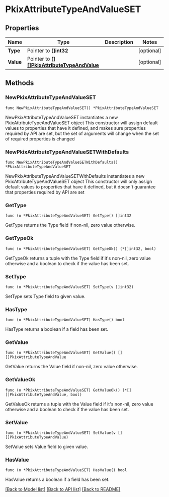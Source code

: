 # PkixAttributeTypeAndValueSET

## Properties

Name | Type | Description | Notes
------------ | ------------- | ------------- | -------------
**Type** | Pointer to **[]int32** |  | [optional] 
**Value** | Pointer to [**[][]PkixAttributeTypeAndValue**]([]PkixAttributeTypeAndValue.md) |  | [optional] 

## Methods

### NewPkixAttributeTypeAndValueSET

`func NewPkixAttributeTypeAndValueSET() *PkixAttributeTypeAndValueSET`

NewPkixAttributeTypeAndValueSET instantiates a new PkixAttributeTypeAndValueSET object
This constructor will assign default values to properties that have it defined,
and makes sure properties required by API are set, but the set of arguments
will change when the set of required properties is changed

### NewPkixAttributeTypeAndValueSETWithDefaults

`func NewPkixAttributeTypeAndValueSETWithDefaults() *PkixAttributeTypeAndValueSET`

NewPkixAttributeTypeAndValueSETWithDefaults instantiates a new PkixAttributeTypeAndValueSET object
This constructor will only assign default values to properties that have it defined,
but it doesn't guarantee that properties required by API are set

### GetType

`func (o *PkixAttributeTypeAndValueSET) GetType() []int32`

GetType returns the Type field if non-nil, zero value otherwise.

### GetTypeOk

`func (o *PkixAttributeTypeAndValueSET) GetTypeOk() (*[]int32, bool)`

GetTypeOk returns a tuple with the Type field if it's non-nil, zero value otherwise
and a boolean to check if the value has been set.

### SetType

`func (o *PkixAttributeTypeAndValueSET) SetType(v []int32)`

SetType sets Type field to given value.

### HasType

`func (o *PkixAttributeTypeAndValueSET) HasType() bool`

HasType returns a boolean if a field has been set.

### GetValue

`func (o *PkixAttributeTypeAndValueSET) GetValue() [][]PkixAttributeTypeAndValue`

GetValue returns the Value field if non-nil, zero value otherwise.

### GetValueOk

`func (o *PkixAttributeTypeAndValueSET) GetValueOk() (*[][]PkixAttributeTypeAndValue, bool)`

GetValueOk returns a tuple with the Value field if it's non-nil, zero value otherwise
and a boolean to check if the value has been set.

### SetValue

`func (o *PkixAttributeTypeAndValueSET) SetValue(v [][]PkixAttributeTypeAndValue)`

SetValue sets Value field to given value.

### HasValue

`func (o *PkixAttributeTypeAndValueSET) HasValue() bool`

HasValue returns a boolean if a field has been set.


[[Back to Model list]](../README.md#documentation-for-models) [[Back to API list]](../README.md#documentation-for-api-endpoints) [[Back to README]](../README.md)


